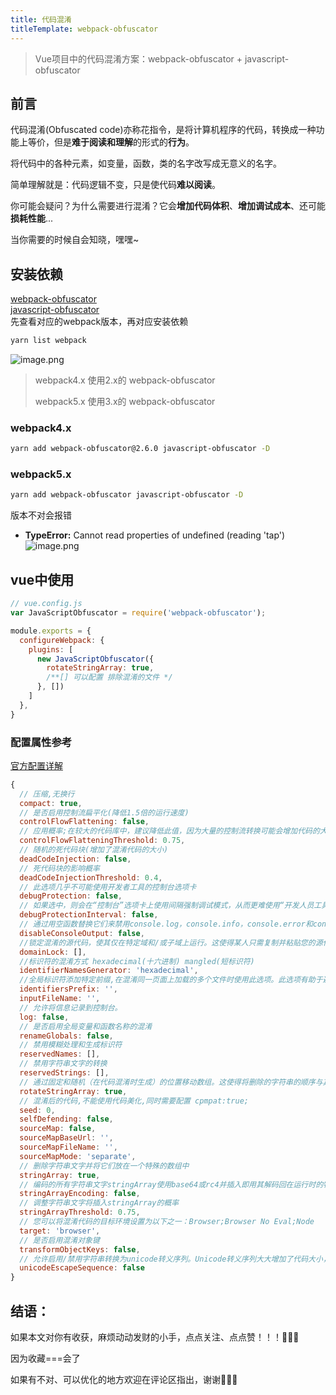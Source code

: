 ```yaml
---
title: 代码混淆
titleTemplate: webpack-obfuscator
---
```


> Vue项目中的代码混淆方案：webpack-obfuscator + javascript-obfuscator
## 前言
代码混淆(Obfuscated code)亦称花指令，是将计算机程序的代码，转换成一种功能上等价，但是**难于阅读和理解**的形式的**行为**。   

将代码中的各种元素，如变量，函数，类的名字改写成无意义的名字。

简单理解就是：代码逻辑不变，只是使代码**难以阅读**。  

你可能会疑问？为什么需要进行混淆？它会**增加代码体积**、**增加调试成本**、还可能**损耗性能**...

当你需要的时候自会知晓，嘿嘿~

## 安装依赖
[webpack-obfuscator](https://github.com/javascript-obfuscator/webpack-obfuscator)    
[javascript-obfuscator](https://github.com/javascript-obfuscator/javascript-obfuscator)   
先查看对应的webpack版本，再对应安装依赖
```sh
yarn list webpack
```
![image.png](https://p6-juejin.byteimg.com/tos-cn-i-k3u1fbpfcp/79f76e95fc91401a85f3b32ed712e620~tplv-k3u1fbpfcp-jj-mark:0:0:0:0:q75.image#?w=845&h=126&s=13136&e=png&b=282c34)
>webpack4.x 使用2.x的 webpack-obfuscator
>
>webpack5.x 使用3.x的 webpack-obfuscator
### webpack4.x
```sh
yarn add webpack-obfuscator@2.6.0 javascript-obfuscator -D
```
### webpack5.x
```sh
yarn add webpack-obfuscator javascript-obfuscator -D

```
版本不对会报错
* **TypeError:** Cannot read properties of undefined (reading 'tap')
![image.png](https://p1-juejin.byteimg.com/tos-cn-i-k3u1fbpfcp/7c67e999db04471eb85218837ad755d5~tplv-k3u1fbpfcp-jj-mark:0:0:0:0:q75.image#?w=1166&h=201&s=24280&e=png&b=282c34)

## vue中使用
```js
// vue.config.js
var JavaScriptObfuscator = require('webpack-obfuscator');

module.exports = {
  configureWebpack: {
    plugins: [
      new JavaScriptObfuscator({
        rotateStringArray: true,
        /**[] 可以配置 排除混淆的文件 */
      }, [])
    ]
  },
}

```
### 配置属性参考
[官方配置详解](https://obfuscator.io/#output)
```js
{
  // 压缩,无换行
  compact: true,
  // 是否启用控制流扁平化(降低1.5倍的运行速度)
  controlFlowFlattening: false,
  // 应用概率;在较大的代码库中，建议降低此值，因为大量的控制流转换可能会增加代码的大小并降低代码的速度。
  controlFlowFlatteningThreshold: 0.75,
  // 随机的死代码块(增加了混淆代码的大小)
  deadCodeInjection: false,
  // 死代码块的影响概率
  deadCodeInjectionThreshold: 0.4,
  // 此选项几乎不可能使用开发者工具的控制台选项卡
  debugProtection: false,
  // 如果选中，则会在“控制台”选项卡上使用间隔强制调试模式，从而更难使用“开发人员工具”的其他功能。
  debugProtectionInterval: false,
  // 通过用空函数替换它们来禁用console.log，console.info，console.error和console.warn。这使得调试器的使用更加困难。
  disableConsoleOutput: false,
  //锁定混淆的源代码，使其仅在特定域和/或子域上运行。这使得某人只需复制并粘贴您的源代码并在其他地方运行就变得非常困难。
  domainLock: [],
  //标识符的混淆方式 hexadecimal(十六进制) mangled(短标识符)
  identifierNamesGenerator: 'hexadecimal',
  //全局标识符添加特定前缀,在混淆同一页面上加载的多个文件时使用此选项。此选项有助于避免这些文件的全局标识符之间发生冲突。为每个文件使用不同的前缀
  identifiersPrefix: '',
  inputFileName: '',
  // 允许将信息记录到控制台。
  log: false,
  // 是否启用全局变量和函数名称的混淆
  renameGlobals: false,
  // 禁用模糊处理和生成标识符
  reservedNames: [],
  // 禁用字符串文字的转换
  reservedStrings: [],
  // 通过固定和随机（在代码混淆时生成）的位置移动数组。这使得将删除的字符串的顺序与其原始位置相匹配变得更加困难。如果原始源代码不小，建议使用此选项，因为辅助函数可以引起注意。
  rotateStringArray: true,
  // 混淆后的代码,不能使用代码美化,同时需要配置 cpmpat:true;
  seed: 0,
  selfDefending: false,
  sourceMap: false,
  sourceMapBaseUrl: '',
  sourceMapFileName: '',
  sourceMapMode: 'separate',
  // 删除字符串文字并将它们放在一个特殊的数组中
  stringArray: true,
  // 编码的所有字符串文字stringArray使用base64或rc4并插入即用其解码回在运行时的特殊代码。true（boolean）：stringArray使用编码值base64;false（boolean）：不编码stringArray值;'base64'（string）：stringArray使用编码值base64;'rc4'（string）：stringArray使用编码值rc4。大约慢30-50％base64，但更难获得初始值。建议禁用unicodeEscapeSequence带rc4编码的选项以防止非常大的混淆代码。
  stringArrayEncoding: false,
  // 调整字符串文字将插入stringArray的概率
  stringArrayThreshold: 0.75,
  // 您可以将混淆代码的目标环境设置为以下之一：Browser;Browser No Eval;Node
  target: 'browser',
  // 是否启用混淆对象键
  transformObjectKeys: false,
  // 允许启用/禁用字符串转换为unicode转义序列。Unicode转义序列大大增加了代码大小，并且可以轻松地将字符串恢复为原始视图。建议仅对小型源代码启用此选项。
  unicodeEscapeSequence: false
}
```

## 结语：
如果本文对你有收获，麻烦动动发财的小手，点点关注、点点赞！！！👻👻👻

因为收藏===会了

如果有不对、可以优化的地方欢迎在评论区指出，谢谢👾👾👾